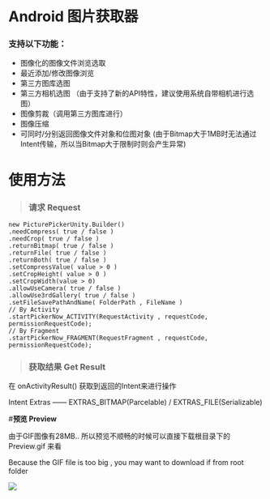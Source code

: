 # Android 图片获取器
### 支持以下功能：
- 图像化的图像文件浏览选取
- 最近添加/修改图像浏览
- 第三方图库选图
- 第三方相机选图 （由于支持了新的API特性，建议使用系统自带相机进行选图）
- 图像剪裁（调用第三方图库进行）
- 图像压缩
- 可同时/分别返回图像文件对象和位图对象 (由于Bitmap大于1MB时无法通过Intent传输，所以当Bitmap大于限制时则会产生异常)

# 使用方法
> ### 请求 Request
```
new PicturePickerUnity.Builder()
.needCompress( true / false )
.needCrop( true / false )
.returnBitmap( true / false )
.returnFile( true / false )
.returnBoth( true / false )
.setCompressValue( value > 0 )
.setCropHeight( value > 0 )
.setCropWidth(value > 0)
.allowUseCamera( true / false )
.allowUse3rdGallery( true / false )
.setFileSavePathAndName( FolderPath , FileName )
// By Activity 
.startPickerNow_ACTIVITY(RequestActivity , requestCode, permissionRequestCode);
// By Fragment
.startPickerNow_FRAGMENT(RequestFragment , requestCode, permissionRequestCode);
```

> ### 获取结果 Get Result
在 onActivityResult() 获取到返回的Intent来进行操作

<p></p>
Intent Extras —— EXTRAS_BITMAP(Parcelable) / EXTRAS_FILE(Serializable)

#**预览 Preview**

由于GIF图像有28MB.. 所以预览不顺畅的时候可以直接下载根目录下的 Preview.gif 来看

Because the GIF file is too big , you may want to download if from root folder

![](https://github.com/ocwvar/PicturePicker/blob/master/preview.gif)
